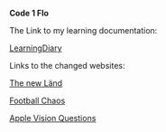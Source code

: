 **Code 1 Flo**

The Link to my learning documentation:

[LearningDiary](Diary/Code1_Diary.md)

Links to the changed websites:

[The new Länd](Projects/Images/TheLänd.png) 

[Football Chaos](Projects/Images/EMGrandPrix.png)

[Apple Vision Questions](Projects/Images/AppleVisionFragen.png) 